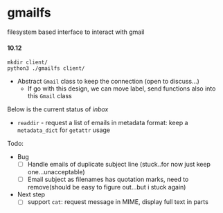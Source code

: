 # gmailfs
filesystem based interface to interact with gmail



#### 10.12
```
mkdir client/
python3 ./gmailfs client/
```
- Abstract `Gmail` class to keep the connection (open to discuss...)
    - If go with this design, we can move label, send functions also into this `Gmail` class

Below is the current status of *inbox*
- `readdir` - request a list of emails in metadata format: keep a `metadata_dict` for `getattr` usage 

Todo: 
- Bug
    - [ ] Handle emails of duplicate subject line (stuck..for now just keep one...unacceptable)
    - [ ] Email subject as filenames has quotation marks, need to remove(should be easy to figure out...but i stuck again)

- Next step
    - [ ] support `cat`: request message in MIME, display full text in parts
